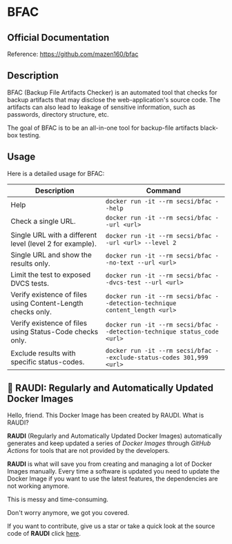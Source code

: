 # BFAC

## Official Documentation
Reference: https://github.com/mazen160/bfac
## Description
BFAC (Backup File Artifacts Checker) is an automated tool that checks for backup artifacts that may disclose the web-application's source code. The artifacts can also lead to leakage of sensitive information, such as passwords, directory structure, etc.

The goal of BFAC is to be an all-in-one tool for backup-file artifacts black-box testing.

## Usage
Here is a detailed usage for BFAC:

| Description                                                | Command                                                                     |
|------------------------------------------------------------|-----------------------------------------------------------------------------|
| Help                                                       | `docker run -it --rm secsi/bfac --help`                                     |
| Check a single URL.                                        | `docker run -it --rm secsi/bfac --url <url>`                                |
| Single URL with a different level (level 2 for example).   | `docker run -it --rm secsi/bfac --url <url> --level 2`                      |
| Single URL and show the results only.                      | `docker run -it --rm secsi/bfac --no-text --url <url>`                      |
| Limit the test to exposed DVCS tests.                      | `docker run -it --rm secsi/bfac --dvcs-test --url <url>`                    |
| Verify existence of files using Content-Length checks only.| `docker run -it --rm secsi/bfac --detection-technique content_length <url>` |
| Verify existence of files using Status-Code checks only.   | `docker run -it --rm secsi/bfac --detection-technique status_code <url>`    |
| Exclude results with specific status-codes.                | `docker run -it --rm secsi/bfac --exclude-status-codes 301,999 <url>`       |

## 🐳 RAUDI: Regularly and Automatically Updated Docker Images

Hello, friend. This Docker Image has been created by RAUDI. What is RAUDI?

**RAUDI** (Regularly and Automatically Updated Docker Images) automatically generates and keep updated a series of *Docker Images* through *GitHub Actions* for tools that are not provided by the developers.

**RAUDI** is what will save you from creating and managing a lot of Docker Images manually. Every time a software is updated you need to update the Docker Image if you want to use the latest features, the dependencies are not working anymore. 

This is messy and time-consuming. 

Don't worry anymore, we got you covered.

If you want to contribute, give us a star or take a quick look at the source code of **RAUDI** click [here](https://github.com/cybersecsi/RAUDI).